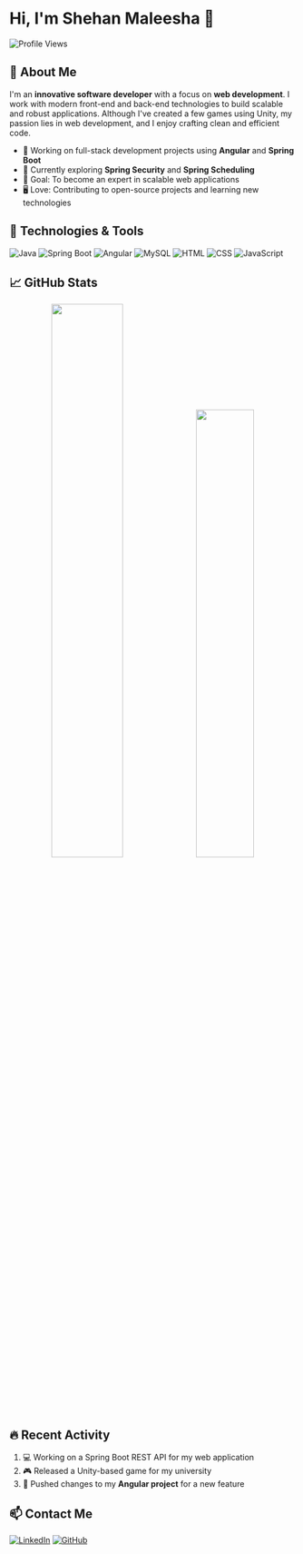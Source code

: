 # Hi, I'm Shehan Maleesha 👋

![Profile Views](https://komarev.com/ghpvc/?username=yourusername&label=Profile%20views&color=0e75b6&style=flat)

## 🌟 About Me
I'm an **innovative software developer** with a focus on **web development**. I work with modern front-end and back-end technologies to build scalable and robust applications. Although I've created a few games using Unity, my passion lies in web development, and I enjoy crafting clean and efficient code.

- 💼 Working on full-stack development projects using **Angular** and **Spring Boot**
- 🌱 Currently exploring **Spring Security** and **Spring Scheduling**
- 🎯 Goal: To become an expert in scalable web applications
- 🖥️ Love: Contributing to open-source projects and learning new technologies

## 🔧 Technologies & Tools
![Java](https://img.shields.io/badge/Java-ED8B00?style=for-the-badge&logo=java&logoColor=white)
![Spring Boot](https://img.shields.io/badge/Spring%20Boot-6DB33F?style=for-the-badge&logo=spring-boot&logoColor=white)
![Angular](https://img.shields.io/badge/Angular-DD0031?style=for-the-badge&logo=angular&logoColor=white)
![MySQL](https://img.shields.io/badge/MySQL-4479A1?style=for-the-badge&logo=mysql&logoColor=white)
![HTML](https://img.shields.io/badge/HTML-E34F26?style=for-the-badge&logo=html5&logoColor=white)
![CSS](https://img.shields.io/badge/CSS-1572B6?style=for-the-badge&logo=css3&logoColor=white)
![JavaScript](https://img.shields.io/badge/JavaScript-F7DF1E?style=for-the-badge&logo=javascript&logoColor=black)

## 📈 GitHub Stats
<p align="center">
  <img width="50%" src="https://github-readme-stats.vercel.app/api?username=yourusername&show_icons=true&theme=radical" />
  <img width="45%" src="https://github-readme-stats.vercel.app/api/top-langs/?username=yourusername&layout=compact&theme=radical" />
</p>

## 🔥 Recent Activity
<!--START_SECTION:activity-->
1. 💻 Working on a Spring Boot REST API for my web application
2. 🎮 Released a Unity-based game for my university
3. 🚀 Pushed changes to my **Angular project** for a new feature
<!--END_SECTION:activity-->

## 📫 Contact Me
[![LinkedIn](https://img.shields.io/badge/LinkedIn-Shehan%20Maleesha-blue?style=for-the-badge&logo=linkedin)](https://linkedin.com/in/yourusername)
[![GitHub](https://img.shields.io/badge/GitHub-YourUsername-black?style=for-the-badge&logo=github)](https://github.com/yourusername)

